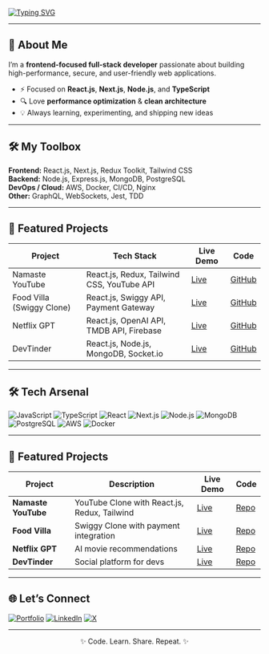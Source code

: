 
[![Typing SVG](https://readme-typing-svg.herokuapp.com?font=Fira+Code&pause=1000&color=F75C7E&width=600&lines=Hey!+I'm+Shubham+Khatik+👋;Frontend-Focused+Full+Stack+Developer;React.js+%7C+Next.js+%7C+Node.js;I+Build+Fast%2C+Scalable%2C+Beautiful+Web+Apps)](https://git.io/typing-svg)

---

## 🚀 About Me
I’m a **frontend-focused full-stack developer** passionate about building  
high-performance, secure, and user-friendly web applications.

- ⚡ Focused on **React.js**, **Next.js**, **Node.js**, and **TypeScript**
- 🔍 Love **performance optimization** & **clean architecture**
- 💡 Always learning, experimenting, and shipping new ideas

---


## 🛠 My Toolbox
**Frontend:** React.js, Next.js, Redux Toolkit, Tailwind CSS  
**Backend:** Node.js, Express.js, MongoDB, PostgreSQL  
**DevOps / Cloud:** AWS, Docker, CI/CD, Nginx  
**Other:** GraphQL, WebSockets, Jest, TDD

---

## 🌟 Featured Projects
| Project | Tech Stack | Live Demo | Code |
|---------|------------|-----------|------|
| Namaste YouTube | React.js, Redux, Tailwind CSS, YouTube API | [Live](https://namaste-youtube-three.vercel.app/) | [GitHub](https://github.com/shubhamkhatik/namaste-youtube) |
| Food Villa (Swiggy Clone) | React.js, Swiggy API, Payment Gateway | [Live](https://main--foodvillaswiggy.netlify.app/) | [GitHub](https://github.com/shubhamkhatik/food-villa) |
| Netflix GPT | React.js, OpenAI API, TMDB API, Firebase | [Live](https://netflix-123fe.web.app/) | [GitHub](https://github.com/shubhamkhatik/netflix-gpt) |
| DevTinder | React.js, Node.js, MongoDB, Socket.io | [Live](https://devtinder-frontend-pearl.vercel.app/) | [GitHub](https://github.com/shubhamkhatik/devtinder_frontend) |



---




## 🛠 Tech Arsenal
![JavaScript](https://img.shields.io/badge/JavaScript-323330?style=for-the-badge&logo=javascript&logoColor=F7DF1E)
![TypeScript](https://img.shields.io/badge/TypeScript-007ACC?style=for-the-badge&logo=typescript&logoColor=white)
![React](https://img.shields.io/badge/React-20232A?style=for-the-badge&logo=react&logoColor=61DAFB)
![Next.js](https://img.shields.io/badge/Next.js-000000?style=for-the-badge&logo=nextdotjs&logoColor=white)
![Node.js](https://img.shields.io/badge/Node.js-339933?style=for-the-badge&logo=nodedotjs&logoColor=white)
![MongoDB](https://img.shields.io/badge/MongoDB-4EA94B?style=for-the-badge&logo=mongodb&logoColor=white)
![PostgreSQL](https://img.shields.io/badge/PostgreSQL-4169E1?style=for-the-badge&logo=postgresql&logoColor=white)
![AWS](https://img.shields.io/badge/AWS-232F3E?style=for-the-badge&logo=amazonaws&logoColor=white)
![Docker](https://img.shields.io/badge/Docker-0db7ed?style=for-the-badge&logo=docker&logoColor=white)

---

## 🌟 Featured Projects
| Project | Description | Live Demo | Code |
|---------|-------------|-----------|------|
| **Namaste YouTube** | YouTube Clone with React.js, Redux, Tailwind | [Live](https://namaste-youtube-three.vercel.app/) | [Repo](https://github.com/shubhamkhatik/namaste-youtube) |
| **Food Villa** | Swiggy Clone with payment integration | [Live](https://main--foodvillaswiggy.netlify.app/) | [Repo](https://github.com/shubhamkhatik/food-villa) |
| **Netflix GPT** | AI movie recommendations | [Live](https://netflix-123fe.web.app/) | [Repo](https://github.com/shubhamkhatik/netflix-gpt) |
| **DevTinder** | Social platform for devs | [Live](https://devtinder-frontend-pearl.vercel.app/) | [Repo](https://github.com/shubhamkhatik/devtinder_frontend) |

---



## 🌐 Let’s Connect
[![Portfolio](https://img.shields.io/badge/Portfolio-000?style=for-the-badge&logo=vercel&logoColor=white)](https://shubhamkhatik.vercel.app/)
[![LinkedIn](https://img.shields.io/badge/LinkedIn-0077b5?style=for-the-badge&logo=linkedin&logoColor=white)](https://www.linkedin.com/in/shubhamkhatik/)
[![X](https://img.shields.io/badge/Twitter-000?style=for-the-badge&logo=x&logoColor=white)](https://x.com/shubham_ktk)

---

<p align="center">✨ Code. Learn. Share. Repeat. ✨</p>
